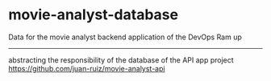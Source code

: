 # movie-analyst-database

Data for the movie analyst backend application of the DevOps Ram up

***
abstracting the responsibility of the database of the API app project https://github.com/juan-ruiz/movie-analyst-api
